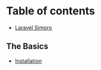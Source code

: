 # Table of contents

* [Laravel Simpro](/README.md)

## The Basics

* [Installation](getting-started/installation.md)
